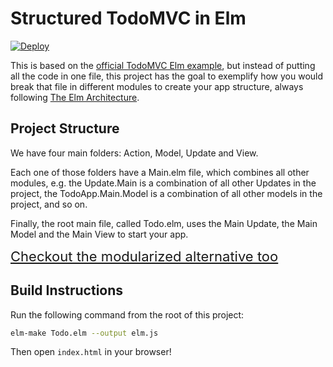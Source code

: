 # Structured TodoMVC in Elm

[![Deploy](https://www.herokucdn.com/deploy/button.png)](https://heroku.com/deploy)

This is based on the [official TodoMVC Elm example](https://github.com/evancz/elm-todomvc), but instead of putting all the code in one file, this project has the goal to exemplify how you would break that file in different modules to create your app structure, always following [The Elm Architecture](https://github.com/evancz/elm-architecture-tutorial).

## Project Structure

We have four main folders: Action, Model, Update and View.

Each one of those folders have a Main.elm file, which combines all other modules, e.g. the Update.Main is a combination of all other Updates in the project, the TodoApp.Main.Model is a combination of all other models in the project, and so on.

Finally, the root main file, called Todo.elm, uses the Main Update, the Main Model and the Main View to start your app.

<a href="https://github.com/rogeriochaves/structured-elm-todomvc/tree/modular" style="font-size:22px">Checkout the modularized alternative too</a>

## Build Instructions

Run the following command from the root of this project:

```bash
elm-make Todo.elm --output elm.js
```

Then open `index.html` in your browser!
